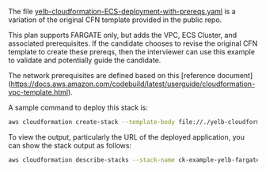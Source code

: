 The file [yelb-cloudformation-ECS-deployment-with-prereqs.yaml](./yelb-cloudformation-ECS-deployment-with-prereqs.yaml) is a variation of the original CFN template provided in the public repo.

This plan supports FARGATE only, but adds the VPC, ECS Cluster, and associated prerequisites. If the candidate chooses to revise the original CFN template to create these prereqs, then the interviewer can use this example to validate and potentially guide the candidate.

The network prerequisites are defined based on this [reference document]
(https://docs.aws.amazon.com/codebuild/latest/userguide/cloudformation-vpc-template.html).

A sample command to deploy this stack is:

```bash
aws cloudformation create-stack --template-body file://./yelb-cloudformation-ECS-deployment-with-prereqs.yaml --parameters ParameterKey=EnvironmentName,ParameterValue='yelb-ck-example-01' ParameterKey=LaunchType,ParameterValue="FARGATE" ParameterKey=Domain,ParameterValue="ck-example-yelb.local" --capabilities CAPABILITY_IAM --region us-west-2 --stack-name ck-example-yelb-fargate-01
```

To view the output, particularly the URL of the deployed application, you can show the stack output as follows:

```bash
aws cloudformation describe-stacks --stack-name ck-example-yelb-fargate-01 --query "Stacks[].Outputs" --region us-west-2
```
